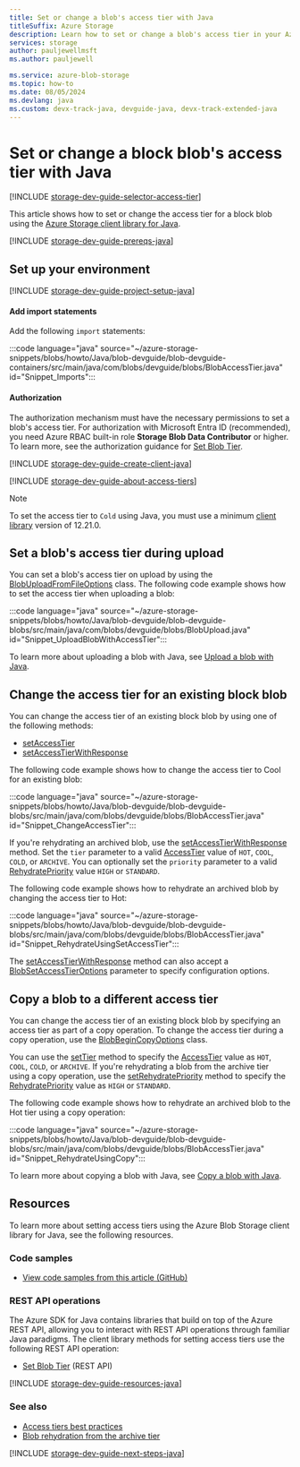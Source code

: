 ```yaml
---
title: Set or change a blob's access tier with Java
titleSuffix: Azure Storage 
description: Learn how to set or change a blob's access tier in your Azure Storage account using the Java client library.
services: storage
author: pauljewellmsft
ms.author: pauljewell

ms.service: azure-blob-storage
ms.topic: how-to
ms.date: 08/05/2024
ms.devlang: java
ms.custom: devx-track-java, devguide-java, devx-track-extended-java
---
```


# Set or change a block blob's access tier with Java

[!INCLUDE [storage-dev-guide-selector-access-tier](../../../includes/storage-dev-guides/storage-dev-guide-selector-access-tier.md)]

This article shows how to set or change the access tier for a block blob using the [Azure Storage client library for Java](/java/api/overview/azure/storage-blob-readme). 

[!INCLUDE [storage-dev-guide-prereqs-java](../../../includes/storage-dev-guides/storage-dev-guide-prereqs-java.md)]

## Set up your environment

[!INCLUDE [storage-dev-guide-project-setup-java](../../../includes/storage-dev-guides/storage-dev-guide-project-setup-java.md)]

#### Add import statements

Add the following `import` statements:

:::code language="java" source="~/azure-storage-snippets/blobs/howto/Java/blob-devguide/blob-devguide-containers/src/main/java/com/blobs/devguide/blobs/BlobAccessTier.java" id="Snippet_Imports":::

#### Authorization

The authorization mechanism must have the necessary permissions to set a blob's access tier. For authorization with Microsoft Entra ID (recommended), you need Azure RBAC built-in role **Storage Blob Data Contributor** or higher. To learn more, see the authorization guidance for [Set Blob Tier](/rest/api/storageservices/set-blob-tier#authorization).

[!INCLUDE [storage-dev-guide-create-client-java](../../../includes/storage-dev-guides/storage-dev-guide-create-client-java.md)]

[!INCLUDE [storage-dev-guide-about-access-tiers](../../../includes/storage-dev-guides/storage-dev-guide-about-access-tiers.md)]

> [!NOTE]
> To set the access tier to `Cold` using Java, you must use a minimum [client library](/java/api/overview/azure/storage-blob-readme) version of 12.21.0.

## Set a blob's access tier during upload

You can set a blob's access tier on upload by using the [BlobUploadFromFileOptions](/java/api/com.azure.storage.blob.options.blobuploadfromfileoptions) class. The following code example shows how to set the access tier when uploading a blob:

:::code language="java" source="~/azure-storage-snippets/blobs/howto/Java/blob-devguide/blob-devguide-blobs/src/main/java/com/blobs/devguide/blobs/BlobUpload.java" id="Snippet_UploadBlobWithAccessTier":::

To learn more about uploading a blob with Java, see [Upload a blob with Java](storage-blob-upload-java.md).

## Change the access tier for an existing block blob

You can change the access tier of an existing block blob by using one of the following methods:

- [setAccessTier](/java/api/com.azure.storage.blob.specialized.blobclientbase#com-azure-storage-blob-specialized-blobclientbase-setaccesstier(com-azure-storage-blob-models-accesstier))
- [setAccessTierWithResponse](/java/api/com.azure.storage.blob.specialized.blobclientbase#method-details)

The following code example shows how to change the access tier to Cool for an existing blob:

:::code language="java" source="~/azure-storage-snippets/blobs/howto/Java/blob-devguide/blob-devguide-blobs/src/main/java/com/blobs/devguide/blobs/BlobAccessTier.java" id="Snippet_ChangeAccessTier":::

If you're rehydrating an archived blob, use the [setAccessTierWithResponse](/java/api/com.azure.storage.blob.specialized.blobclientbase#method-details) method. Set the `tier` parameter to a valid [AccessTier](/java/api/com.azure.storage.blob.models.accesstier) value of `HOT`, `COOL`, `COLD`, or `ARCHIVE`. You can optionally set the `priority` parameter to a valid [RehydratePriority](/java/api/com.azure.storage.blob.models.rehydratepriority) value `HIGH` or `STANDARD`.

The following code example shows how to rehydrate an archived blob by changing the access tier to Hot:

:::code language="java" source="~/azure-storage-snippets/blobs/howto/Java/blob-devguide/blob-devguide-blobs/src/main/java/com/blobs/devguide/blobs/BlobAccessTier.java" id="Snippet_RehydrateUsingSetAccessTier":::

The [setAccessTierWithResponse](/java/api/com.azure.storage.blob.specialized.blobclientbase#method-details) method can also accept a [BlobSetAccessTierOptions](/java/api/com.azure.storage.blob.options.blobsetaccesstieroptions) parameter to specify configuration options.

## Copy a blob to a different access tier

You can change the access tier of an existing block blob by specifying an access tier as part of a copy operation. To change the access tier during a copy operation, use the [BlobBeginCopyOptions](/java/api/com.azure.storage.blob.options.blobbegincopyoptions) class. 

You can use the [setTier](/java/api/com.azure.storage.blob.options.blobbegincopyoptions#com-azure-storage-blob-options-blobbegincopyoptions-settier(com-azure-storage-blob-models-accesstier)) method to specify the [AccessTier](/java/api/com.azure.storage.blob.models.accesstier) value as `HOT`, `COOL`, `COLD`, or `ARCHIVE`. If you're rehydrating a blob from the archive tier using a copy operation, use the [setRehydratePriority](/java/api/com.azure.storage.blob.options.blobbegincopyoptions#com-azure-storage-blob-options-blobbegincopyoptions-setrehydratepriority(com-azure-storage-blob-models-rehydratepriority)) method to specify the [RehydratePriority](/java/api/com.azure.storage.blob.models.rehydratepriority) value as `HIGH` or `STANDARD`.

The following code example shows how to rehydrate an archived blob to the Hot tier using a copy operation:

:::code language="java" source="~/azure-storage-snippets/blobs/howto/Java/blob-devguide/blob-devguide-blobs/src/main/java/com/blobs/devguide/blobs/BlobAccessTier.java" id="Snippet_RehydrateUsingCopy":::

To learn more about copying a blob with Java, see [Copy a blob with Java](storage-blob-copy-java.md).

## Resources

To learn more about setting access tiers using the Azure Blob Storage client library for Java, see the following resources.

### Code samples

- [View code samples from this article (GitHub)](https://github.com/Azure-Samples/AzureStorageSnippets/blob/master/blobs/howto/Java/blob-devguide/blob-devguide-blobs/src/main/java/com/blobs/devguide/blobs/BlobAccessTier.java)

### REST API operations

The Azure SDK for Java contains libraries that build on top of the Azure REST API, allowing you to interact with REST API operations through familiar Java paradigms. The client library methods for setting access tiers use the following REST API operation:

- [Set Blob Tier](/rest/api/storageservices/set-blob-tier) (REST API)

[!INCLUDE [storage-dev-guide-resources-java](../../../includes/storage-dev-guides/storage-dev-guide-resources-java.md)]

### See also

- [Access tiers best practices](access-tiers-best-practices.md)
- [Blob rehydration from the archive tier](archive-rehydrate-overview.md)

[!INCLUDE [storage-dev-guide-next-steps-java](../../../includes/storage-dev-guides/storage-dev-guide-next-steps-java.md)]
